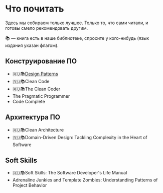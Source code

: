 # Что почитать

Здесь мы собираем только лучшее. Только то, что сами читали, и готовы смело рекомендовать другим.

📚 — книга есть в наше библиотеке, спросите у кого-нибудь (язык издания указан флагом).

## Конструирование ПО
+ 🇷🇺📚[Design Patterns](https://ru.wikipedia.org/wiki/Design_Patterns)
+ 🇷🇺📚Clean Code
+ 🇷🇺📚The Clean Coder
+ The Pragmatic Programmer
+ Code Complete

## Архитектура ПО
+ 🇷🇺📚Clean Architecture
+ 🇷🇺📚Domain-Driven Design: Tackling Complexity in the Heart of Software

## Soft Skills
+ 🇷🇺📚Soft Skills: The Software Developer's Life Manual
+ Adrenaline Junkies and Template Zombies: Understanding Patterns of Project Behavior

